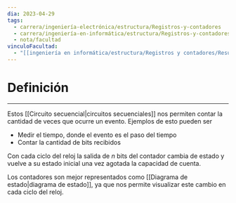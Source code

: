 ```yaml
---
dia: 2023-04-29
tags:
  - carrera/ingeniería-electrónica/estructura/Registros-y-contadores
  - carrera/ingeniería-en-informática/estructura/Registros-y-contadores
  - nota/facultad
vinculoFacultad:
  - "[[ingeniería en informática/estructura/Registros y contadores/Resumen.md]]"
---
```

# Definición
---
Estos [[Circuito secuencial|circuitos secuenciales]] nos permiten contar la cantidad de veces que ocurre un evento. Ejemplos de esto pueden ser
* Medir el tiempo, donde el evento es el paso del tiempo
* Contar la cantidad de bits recibidos

Con cada ciclo del reloj la salida de $n$ bits del contador cambia de estado y vuelve a su estado inicial una vez agotada la capacidad de cuenta.

Los contadores son mejor representados como [[Diagrama de estado|diagrama de estado]], ya que nos permite visualizar este cambio en cada ciclo del reloj.